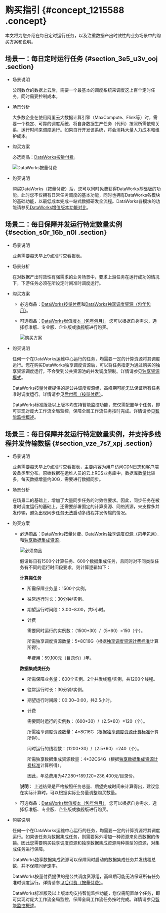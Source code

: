 # 购买指引 {#concept_1215588 .concept}

本文将为您介绍在每日定时运行任务，以及注重数据产出时效性的业务场景中的购买方案和说明。

## 场景一：每日定时运行任务 {#section_3e5_u3v_ooj .section}

-   场景说明

    公司数仓的数据上云后，需要一个最基本的调度系统来调度这上百个定时任务，同时需要控制成本。

-   场景分析

    大多数企业在使用阿里云大数据计算引擎（MaxCompute、Flink等）时，需要一个稳定、可靠的调度系统，将自身数据生产任务（代码）按照所需依赖关系、运行时间来调度运行。如果自行开发该系统，将会消耗大量人力成本和维护成本。

-   购买方案

    必选商品：[DataWorks按量付费](https://common-buy.aliyun.com/?commodityCode=dide_create_post#/buy)。

    ![DataWorks按量付费](http://static-aliyun-doc.oss-cn-hangzhou.aliyuncs.com/assets/img/974272/156531702451652_zh-CN.png)

-   购买说明

    购买DataWorks（按量付费）后，您可以同时免费获得DataWorks基础版的功能。此时您不仅拥有日常任务调度的基本功能，同时也拥有DataWorks各模块的基础功能，以最低成本完成一站式数据研发全流程。DataWorks各模块的功能请参见[DataWorks增值版本功能对比](cn.zh-CN/产品定价/附录/DataWorks增值版本功能对比.md#)。


## 场景二：每日保障并发运行特定数量实例 {#section_s0r_16b_n0l .section}

-   场景说明

    业务需要每天早上9点准时查看报表。

-   场景分析

    在对数据产出时效性有强需求的业务场景中，要求上游任务在运行成功的情况下，下游任务必须在所设定时间准时调度运行。

-   购买方案
    -   必选商品：[DataWorks按量付费](https://common-buy.aliyun.com/?commodityCode=dide_create_post#/buy)和[DataWorks独享调度资源（包年包月）](https://common-buy.aliyun.com/?commodityCode=dide_resource_pre&accounttraceid=4b2ff510-1825-4cc6-b589-9ca6f18e5896#/buy)。
    -   可选商品：[DataWorks增值版本（包年包月）](https://common-buy.aliyun.com/?commodityCode=dide_pre#/buy)，您可以根据自身需求，选择标准版、专业版、企业版或旗舰版进行购买。

        ![购买方案](http://static-aliyun-doc.oss-cn-hangzhou.aliyuncs.com/assets/img/974272/156531702451653_zh-CN.png)

-   购买说明

    任何一个在DataWorks运维中心运行的任务，均需要一定的计算资源将其调度运行。您在购买DataWorks独享调度资源后，可以将任务指定为通过购买的独享资源调度运行，不会受到公共资源池的并发调度限制。详情请参见[独享资源模式](../../../../cn.zh-CN/使用指南/管理控制台/独享资源模式.md#)。

    DataWorks按量付费提供的是公共调度资源组，高峰期可能无法保证所有任务准时调度运行。详情请参见[后付费（按量付费）](cn.zh-CN/产品定价/后付费（按量付费）.md#)。

    DataWorks标准版及以上版本均支持智能监控功能，您仅需配置单个任务，即可实现对庞大工作流全局监控，保障全局工作流任务按时完成。详情请参见[智能监控概述](../../../../cn.zh-CN/使用指南/运维中心/智能监控/智能监控概述.md#)。


## 场景三：每日保障并发运行特定数量实例，并支持多线程并发传输数据 {#section_vze_7s7_xpj .section}

-   场景说明

    业务需要每天早上9点准时查看报表，主要内容为用户访问CDN日志和客户端设备类型分布。原始数据在运维人员的云上RDS业务库中，数据库数量比较多，每天数据增量约30G，需要进行数据同步。

-   场景分析

    在场景二的基础上，增加了大量同步任务的时效性要求。因此，同步任务在被准时调度运行的基础上，还需要部署固定的计算资源、网络资源，来支撑多并发传输，避免出现同步任务无法启动多线程并发传输的情况。

-   购买方案
    -   必选商品：[DataWorks按量付费](https://common-buy.aliyun.com/?commodityCode=dide_create_post#/buy)、[DataWorks独享调度资源（包年包月）](https://common-buy.aliyun.com/?commodityCode=dide_resource_pre&accounttraceid=4b2ff510-1825-4cc6-b589-9ca6f18e5896#/buy)和[独享数据集成资源](https://common-buy.aliyun.com/?spm=a2c4g.11186623.2.14.1b3d1303BbdK9Y&commodityCode=dide_resource_pre&accounttraceid=4b2ff510-1825-4cc6-b589-9ca6f18e5896#/buy)。

        ![必须商品](http://static-aliyun-doc.oss-cn-hangzhou.aliyuncs.com/assets/img/974272/156531702451659_zh-CN.png)

        假设每日有1500个计算任务、600个数据集成任务，且同时对不同类型任务有不同的运行时间段要求，则计算逻辑如下：

        **计算类任务**

        -   所需保障业务量：1500个实例。
        -   往常运行时长：30分钟/实例。
        -   期望运行时间段：3:00~8:00，共5小时。
        -   计费

            需要同时运行的实例数：（1500\*30）/（5\*60）=150（个）。

            所需独享调度资源数量：5\*8C16G（根据[独享调度资源计费标准](cn.zh-CN/产品定价/附录/独享调度资源计费标准.md#)计算所得）。

            年费用：59,100元（目录价）/年。

        **数据集成类任务**

        -   所需保障业务量：600个实例、2个并发线程/实例，共1200个线程。
        -   往常运行时长：30分钟/实例。
        -   期望运行时间段：00:30~3:00，共2.5小时。
        -   计费

            需要同时运行的实例数：（600\*30）/（2.5\*60）=120（个）。

            所需独享调度资源数量：4\*8C16G（根据[独享调度资源计费标准](cn.zh-CN/产品定价/附录/独享调度资源计费标准.md#)计算所得）。

            同时运行的线程数：（1200\*30）/（2.5\*60）=240（个）。

            所需独享数据集成资源数量：4\*32C64G（根据[独享数据集成资源计费标准](cn.zh-CN/产品定价/附录/独享数据集成资源计费标准.md#)计算所得）。

            因此，年总费用为47,280+189,120=236,400元/目录价。

        **说明：** 上述结果是严格按照任务总量、期望完成时间来计算得出，建议您在实际计算时，可以根据实际业务量调整购买数量。

    -   可选商品：[DataWorks增值版本（包年包月）](https://common-buy.aliyun.com/?commodityCode=dide_pre#/buy)，您可以根据自身需求，选择标准版、专业版、企业版或旗舰版进行购买。
-   购买说明

    任何一个在DataWorks运维中心运行的任务，均需要一定的计算资源将其调度运行。如果该任务为数据集成任务，则需要另外增加一种资源来负责数据的传输。因此您需要购买独享调度资源和独享数据集成资源两种类型的资源，对集成任务进行保障。

    DataWorks独享数据集成资源可以保障同时启动的数据集成任务并发线程总数，并不保障同步速率。

    DataWorks按量付费提供的是公共调度资源组，高峰期可能无法保证所有任务准时调度运行。详情请参见[后付费（按量付费）](cn.zh-CN/产品定价/后付费（按量付费）.md#)。

    DataWorks标准版及以上版本均支持智能监控功能，您仅需配置单个任务，即可实现对庞大工作流全局监控，保障全局工作流任务按时完成。详情请参见[智能监控概述](../../../../cn.zh-CN/使用指南/运维中心/智能监控/智能监控概述.md#)。


